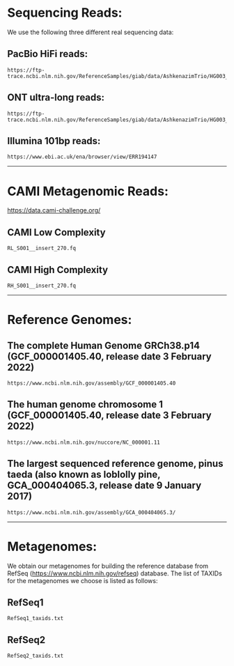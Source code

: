 # Sequencing Reads:
We use the following three different real sequencing data:

## PacBio HiFi reads:
```
https://ftp-trace.ncbi.nlm.nih.gov/ReferenceSamples/giab/data/AshkenazimTrio/HG003_NA24149_father/PacBio_CCS_15kb_20kb_chemistry2/reads/PBmixSequel729_1_A01_PBTH_30hours_19kbV2PD_70pM_HumanHG003.fastq.gz
```


## ONT ultra-long reads:
```
https://ftp-trace.ncbi.nlm.nih.gov/ReferenceSamples/giab/data/AshkenazimTrio/HG003_NA24149_father/UCSC_Ultralong_OxfordNanopore_Promethion/GM24149_1.fastq.gz
```

## Illumina 101bp reads:
```
https://www.ebi.ac.uk/ena/browser/view/ERR194147
```
---

# CAMI Metagenomic Reads:
https://data.cami-challenge.org/
## CAMI Low Complexity
```
RL_S001__insert_270.fq
```
## CAMI High Complexity
```
RH_S001__insert_270.fq
```

---

# Reference Genomes:

## The complete Human Genome GRCh38.p14 (GCF_000001405.40, release date 3 February 2022) 

```
https://www.ncbi.nlm.nih.gov/assembly/GCF_000001405.40
```

## The human genome chromosome 1 (GCF_000001405.40, release date 3 February 2022)

```
https://www.ncbi.nlm.nih.gov/nuccore/NC_000001.11
```

## The largest sequenced reference genome, pinus taeda (also known as loblolly pine, GCA_000404065.3, release date 9 January 2017)

```
https://www.ncbi.nlm.nih.gov/assembly/GCA_000404065.3/
```

---
 
# Metagenomes:
We obtain our metagenomes for building the reference database from RefSeq (https://www.ncbi.nlm.nih.gov/refseq) database.
The list of TAXIDs for the metagenomes we choose is listed as follows:
## RefSeq1
```
RefSeq1_taxids.txt
```
## RefSeq2
```
RefSeq2_taxids.txt
```


